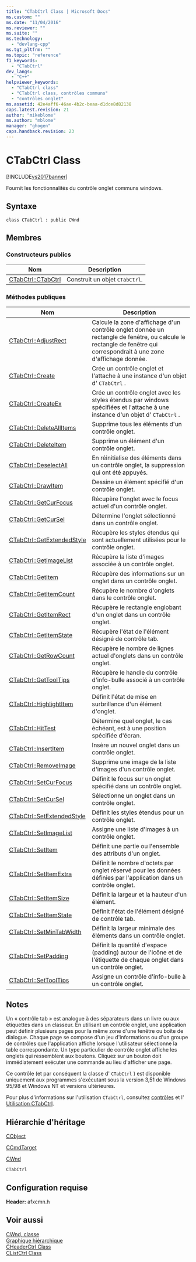 ```yaml
---
title: "CTabCtrl Class | Microsoft Docs"
ms.custom: ""
ms.date: "11/04/2016"
ms.reviewer: ""
ms.suite: ""
ms.technology: 
  - "devlang-cpp"
ms.tgt_pltfrm: ""
ms.topic: "reference"
f1_keywords: 
  - "CTabCtrl"
dev_langs: 
  - "C++"
helpviewer_keywords: 
  - "CTabCtrl class"
  - "CTabCtrl class, contrôles communs"
  - "contrôles onglet"
ms.assetid: 42e4aff6-46ae-4b2c-beaa-d1dce8d82138
caps.latest.revision: 21
author: "mikeblome"
ms.author: "mblome"
manager: "ghogen"
caps.handback.revision: 23
---
```

# CTabCtrl Class
[!INCLUDE[vs2017banner](../../assembler/inline/includes/vs2017banner.md)]

Fournit les fonctionnalités du contrôle onglet communs windows.  
  
## Syntaxe  
  
```  
class CTabCtrl : public CWnd  
```  
  
## Membres  
  
### Constructeurs publics  
  
|Nom|Description|  
|---------|-----------------|  
|[CTabCtrl::CTabCtrl](../Topic/CTabCtrl::CTabCtrl.md)|Construit un objet `CTabCtrl`.|  
  
### Méthodes publiques  
  
|Nom|Description|  
|---------|-----------------|  
|[CTabCtrl::AdjustRect](../Topic/CTabCtrl::AdjustRect.md)|Calcule la zone d'affichage d'un contrôle onglet donnée un rectangle de fenêtre, ou calcule le rectangle de fenêtre qui correspondrait à une zone d'affichage donnée.|  
|[CTabCtrl::Create](../Topic/CTabCtrl::Create.md)|Crée un contrôle onglet et l'attache à une instance d'un objet d' `CTabCtrl` .|  
|[CTabCtrl::CreateEx](../Topic/CTabCtrl::CreateEx.md)|Crée un contrôle onglet avec les styles étendus par windows spécifiées et l'attache à une instance d'un objet d' `CTabCtrl` .|  
|[CTabCtrl::DeleteAllItems](../Topic/CTabCtrl::DeleteAllItems.md)|Supprime tous les éléments d'un contrôle onglet.|  
|[CTabCtrl::DeleteItem](../Topic/CTabCtrl::DeleteItem.md)|Supprime un élément d'un contrôle onglet.|  
|[CTabCtrl::DeselectAll](../Topic/CTabCtrl::DeselectAll.md)|En réinitialise des éléments dans un contrôle onglet, la suppression qui ont été appuyés.|  
|[CTabCtrl::DrawItem](../Topic/CTabCtrl::DrawItem.md)|Dessine un élément spécifié d'un contrôle onglet.|  
|[CTabCtrl::GetCurFocus](../Topic/CTabCtrl::GetCurFocus.md)|Récupère l'onglet avec le focus actuel d'un contrôle onglet.|  
|[CTabCtrl::GetCurSel](../Topic/CTabCtrl::GetCurSel.md)|Détermine l'onglet sélectionné dans un contrôle onglet.|  
|[CTabCtrl::GetExtendedStyle](../Topic/CTabCtrl::GetExtendedStyle.md)|Récupère les styles étendus qui sont actuellement utilisées pour le contrôle onglet.|  
|[CTabCtrl::GetImageList](../Topic/CTabCtrl::GetImageList.md)|Récupère la liste d'images associée à un contrôle onglet.|  
|[CTabCtrl::GetItem](../Topic/CTabCtrl::GetItem.md)|Récupère des informations sur un onglet dans un contrôle onglet.|  
|[CTabCtrl::GetItemCount](../Topic/CTabCtrl::GetItemCount.md)|Récupère le nombre d'onglets dans le contrôle onglet.|  
|[CTabCtrl::GetItemRect](../Topic/CTabCtrl::GetItemRect.md)|Récupère le rectangle englobant d'un onglet dans un contrôle onglet.|  
|[CTabCtrl::GetItemState](../Topic/CTabCtrl::GetItemState.md)|Récupère l'état de l'élément désigné de contrôle tab.|  
|[CTabCtrl::GetRowCount](../Topic/CTabCtrl::GetRowCount.md)|Récupère le nombre de lignes actuel d'onglets dans un contrôle onglet.|  
|[CTabCtrl::GetToolTips](../Topic/CTabCtrl::GetToolTips.md)|Récupère le handle du contrôle d'info\-bulle associé à un contrôle onglet.|  
|[CTabCtrl::HighlightItem](../Topic/CTabCtrl::HighlightItem.md)|Définit l'état de mise en surbrillance d'un élément d'onglet.|  
|[CTabCtrl::HitTest](../Topic/CTabCtrl::HitTest.md)|Détermine quel onglet, le cas échéant, est à une position spécifiée d'écran.|  
|[CTabCtrl::InsertItem](../Topic/CTabCtrl::InsertItem.md)|Insère un nouvel onglet dans un contrôle onglet.|  
|[CTabCtrl::RemoveImage](../Topic/CTabCtrl::RemoveImage.md)|Supprime une image de la liste d'images d'un contrôle onglet.|  
|[CTabCtrl::SetCurFocus](../Topic/CTabCtrl::SetCurFocus.md)|Définit le focus sur un onglet spécifié dans un contrôle onglet.|  
|[CTabCtrl::SetCurSel](../Topic/CTabCtrl::SetCurSel.md)|Sélectionne un onglet dans un contrôle onglet.|  
|[CTabCtrl::SetExtendedStyle](../Topic/CTabCtrl::SetExtendedStyle.md)|Définit les styles étendus pour un contrôle onglet.|  
|[CTabCtrl::SetImageList](../Topic/CTabCtrl::SetImageList.md)|Assigne une liste d'images à un contrôle onglet.|  
|[CTabCtrl::SetItem](../Topic/CTabCtrl::SetItem.md)|Définit une partie ou l'ensemble des attributs d'un onglet.|  
|[CTabCtrl::SetItemExtra](../Topic/CTabCtrl::SetItemExtra.md)|Définit le nombre d'octets par onglet réservé pour les données définies par l'application dans un contrôle onglet.|  
|[CTabCtrl::SetItemSize](../Topic/CTabCtrl::SetItemSize.md)|Définit la largeur et la hauteur d'un élément.|  
|[CTabCtrl::SetItemState](../Topic/CTabCtrl::SetItemState.md)|Définit l'état de l'élément désigné de contrôle tab.|  
|[CTabCtrl::SetMinTabWidth](../Topic/CTabCtrl::SetMinTabWidth.md)|Définit la largeur minimale des éléments dans un contrôle onglet.|  
|[CTabCtrl::SetPadding](../Topic/CTabCtrl::SetPadding.md)|Définit la quantité d'espace \(padding\) autour de l'icône et de l'étiquette de chaque onglet dans un contrôle onglet.|  
|[CTabCtrl::SetToolTips](../Topic/CTabCtrl::SetToolTips.md)|Assigne un contrôle d'info\-bulle à un contrôle onglet.|  
  
## Notes  
 Un « contrôle tab » est analogue à des séparateurs dans un livre ou aux étiquettes dans un classeur.  En utilisant un contrôle onglet, une application peut définir plusieurs pages pour la même zone d'une fenêtre ou boîte de dialogue.  Chaque page se compose d'un jeu d'informations ou d'un groupe de contrôles que l'application affiche lorsque l'utilisateur sélectionne la table correspondante.  Un type particulier de contrôle onglet affiche les onglets qui ressemblent aux boutons.  Cliquez sur un bouton doit immédiatement exécuter une commande au lieu d'afficher une page.  
  
 Ce contrôle \(et par conséquent la classe d' `CTabCtrl` \) est disponible uniquement aux programmes s'exécutant sous la version 3,51 de Windows 95\/98 et Windows NT et versions ultérieures.  
  
 Pour plus d'informations sur l'utilisation `CTabCtrl`, consultez [contrôles](../../mfc/controls-mfc.md) et l' [Utilisation CTabCtrl](../../mfc/using-ctabctrl.md).  
  
## Hiérarchie d'héritage  
 [CObject](../../mfc/reference/cobject-class.md)  
  
 [CCmdTarget](../../mfc/reference/ccmdtarget-class.md)  
  
 [CWnd](../../mfc/reference/cwnd-class.md)  
  
 `CTabCtrl`  
  
## Configuration requise  
 **Header:** afxcmn.h  
  
## Voir aussi  
 [CWnd, classe](../../mfc/reference/cwnd-class.md)   
 [Graphique hiérarchique](../../mfc/hierarchy-chart.md)   
 [CHeaderCtrl Class](../../mfc/reference/cheaderctrl-class.md)   
 [CListCtrl Class](../../mfc/reference/clistctrl-class.md)